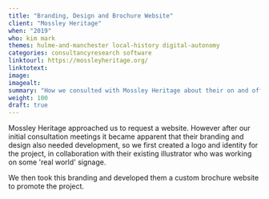 ```yaml
---
title: "Branding, Design and Brochure Website"
client: "Mossley Heritage"
when: "2019"
who: kim mark
themes: hulme-and-manchester local-history digital-autonomy
categories: consultancyresearch software
linktourl: https://mossleyheritage.org/
linktotext:
image:
imagealt:
summary: "How we consulted with Mossley Heritage about their on and offline needs, and helped them develop both a brand world and full website solution."
weight: 100
draft: true
---
```


Mossley Heritage approached us to request a website. However after our initial consultation meetings it became apparent that their branding and design also needed development, so we first created a logo and identity for the project, in collaboration with their existing illustrator who was working on some 'real world' signage. 

We then took this branding and developed them a custom brochure website to promote the project. 
